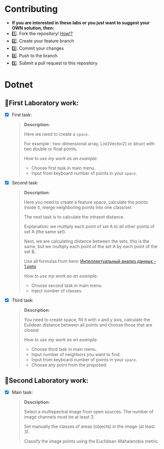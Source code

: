  
 # Contributing
  - **If you are interested in these labs or you just want to suggest your OWN solution, then:**
  - :one:. Fork the repository! [How:interrobang:](https://www.earthdatascience.org/workshops/intro-version-control-git/about-forks/#:~:text=You%20can%20fork%20any%20repo,Source%3A%20GitHub%20Guides.)
  - :two:. Create your feature branch
  - :three:. Commit your changes
  - :four:. Push to the branch
  - :five:. Submit a pull request to this repository
  
    
# Dotnet
## :black_square_button:First Laboratory work:
- [X] First task: 
    > **Description:**
    >
    > Here we need to create a `space`.
    >
    > For example : two-dimensional array, List(Vector2) or struct with two double or float points.
    >
    > _How to use my work as an example:_
    > -  Choose first task in main menu.
    > -  Input from keyboard number of points in your `space`.
    
    
- [X] Second task:
    > **Description:**
    >
    > Here you need to create a feature space, calculate the points inside it, merge neighboring points into one class/set 
    >
    > The next task is to calculate the intraset distance.
    >
    > Explanation: we multiply each point of set A to all other points of set A (the same set).
    >
    > Next, we are calculating distance between the sets, this is the same, but we multiply each point of the set A by each point of the set B.
    >
    > Use all formulas from here: [Интеллектуальный анализ данных - 1.pptx](https://drive.google.com/drive/folders/1A4qAGeKilR3Sfo9bIo6zLJrC8F-faaCA)
    >
    > _How to use my work as an example:_
    > -  Choose second task in main menu.
    > -  Inject number of classes.
- [X] Third task: 
    > **Description:** 
    >
    > You need to create space, fill it with x and y axis, calculate the Eulidean distance between all points and choose those that are closest 
    >
    > _How to use my work as an example:_
    > -  Choose third task in main menu.
    > -  Input number of neighbors you want to find. 
    > -  Input from keyboard number of points in your `space`.
    > -  Choose any point from the proposed.
## :black_square_button:Second Laboratory work:
- [X] Main task: 
    > **Description:** 
    >
    > Select a multispectral image from open sources. The number of image channels must be at least 3.
    > 
    > Set manually the classes of areas (objects) in the image (at least 3).
    > 
    > Classify the image points using the Euclidean-Mahalanobis metric.
           
               
               
               

